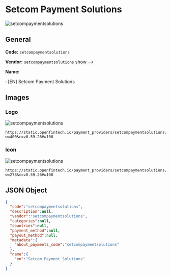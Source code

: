 
# Setcom Payment Solutions 
![setcompaymentsolutions](https://static.openfintech.io/payment_providers/setcompaymentsolutions/logo.png?w=400&c=v0.59.26#w100)  

## General 
 
**Code:** `setcompaymentsolutions` 
 
**Vendor:** `setcompaymentsolutions` [show -->](/vendors/setcompaymentsolutions/) 
 
**Name:** 
 
:	[EN] Setcom Payment Solutions 
 

## Images 

### Logo 
 
![setcompaymentsolutions](https://static.openfintech.io/payment_providers/setcompaymentsolutions/logo.png?w=400&c=v0.59.26#w100)  

```
https://static.openfintech.io/payment_providers/setcompaymentsolutions/logo.png?w=400&c=v0.59.26#w100
```  

### Icon 
 
![setcompaymentsolutions](https://static.openfintech.io/payment_providers/setcompaymentsolutions/icon.png?w=278&c=v0.59.26#w100)  

```
https://static.openfintech.io/payment_providers/setcompaymentsolutions/icon.png?w=278&c=v0.59.26#w100
```  

## JSON Object 

```json
{
  "code":"setcompaymentsolutions",
  "description":null,
  "vendor":"setcompaymentsolutions",
  "categories":null,
  "countries":null,
  "payment_method":null,
  "payout_method":null,
  "metadata":{
    "about_payments_code":"setcompaymentsolutions"
  },
  "name":{
    "en":"Setcom Payment Solutions"
  }
}
```  
